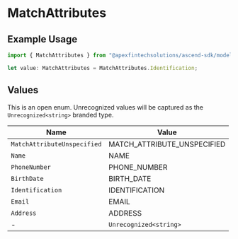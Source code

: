 # MatchAttributes

## Example Usage

```typescript
import { MatchAttributes } from "@apexfintechsolutions/ascend-sdk/models/components";

let value: MatchAttributes = MatchAttributes.Identification;
```

## Values

This is an open enum. Unrecognized values will be captured as the `Unrecognized<string>` branded type.

| Name                        | Value                       |
| --------------------------- | --------------------------- |
| `MatchAttributeUnspecified` | MATCH_ATTRIBUTE_UNSPECIFIED |
| `Name`                      | NAME                        |
| `PhoneNumber`               | PHONE_NUMBER                |
| `BirthDate`                 | BIRTH_DATE                  |
| `Identification`            | IDENTIFICATION              |
| `Email`                     | EMAIL                       |
| `Address`                   | ADDRESS                     |
| -                           | `Unrecognized<string>`      |